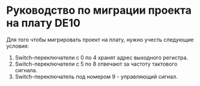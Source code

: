 # Руководство по миграции проекта на плату DE10
Для того чтобы мигрировать проект на плату, нужно учесть следующие условия:
1. Switch-переключатели с 0 по 4 хранят адрес выходного регистра.
2. Switch-переключатели с 5 по 8 отвечают за частоту тактового сигнала.
3. Switch-переключатель под номером 9 - управляющий сигнал.